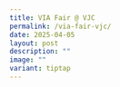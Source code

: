 ```yaml
---
title: VIA Fair @ VJC
permalink: /via-fair-vjc/
date: 2025-04-05
layout: post
description: ""
image: ""
variant: tiptap
---
```

